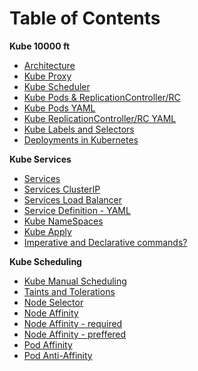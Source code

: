 # Table of Contents

**Kube 10000 ft**
- [Architecture](./Day1/architecture.md)
- [Kube Proxy](./Day1/kube-proxy.md)
- [Kube Scheduler](./Day1/kube-scheduler.md)
- [Kube Pods & ReplicationController/RC](./Day2/pod.md)
- [Kube Pods YAML](./Day2/pod.yaml)
- [Kube ReplicationController/RC YAML](./Day2/rc-definition.yaml)
- [Kube Labels and Selectors](./Day2/labels-selector.md)
- [Deployments in Kubernetes](./Day2/deployments.md)


**Kube Services**
- [Services](./Day3/services.md)
- [Services ClusterIP](./Day3/services-cluster-ip.md)
- [Services Load Balancer](./Day3/services-loadbalancer.md)
- [Service Definition - YAML](./Day3/service-definition.yaml)
- [Kube NameSpaces](./Day3/namespace.md)
- [Kube Apply](./Day4/kube-apply.md)
- [Imperative and Declarative commands?](./Day4/Imperative-Declarative.md)

**Kube Scheduling**
- [Kube Manual Scheduling](./Day4/manual-scheduling.md)
- [Taints and Tolerations](./Day4/taints-tolerations.md)
- [Node Selector](./Day5/node-selectors.md)
- [Node Affinity](./Day5/node-affinity.md)
- [Node Affinity - required](./Day5/node-aafinity-ex-1.yaml)
- [Node Affinity - preffered](./Day5/node-aafinity-ex-2.yaml)
- [Pod Affinity](./Day5/pod-affinity.md)
- [Pod Anti-Affinity](./Day5/pod-anti-affinity.md)
